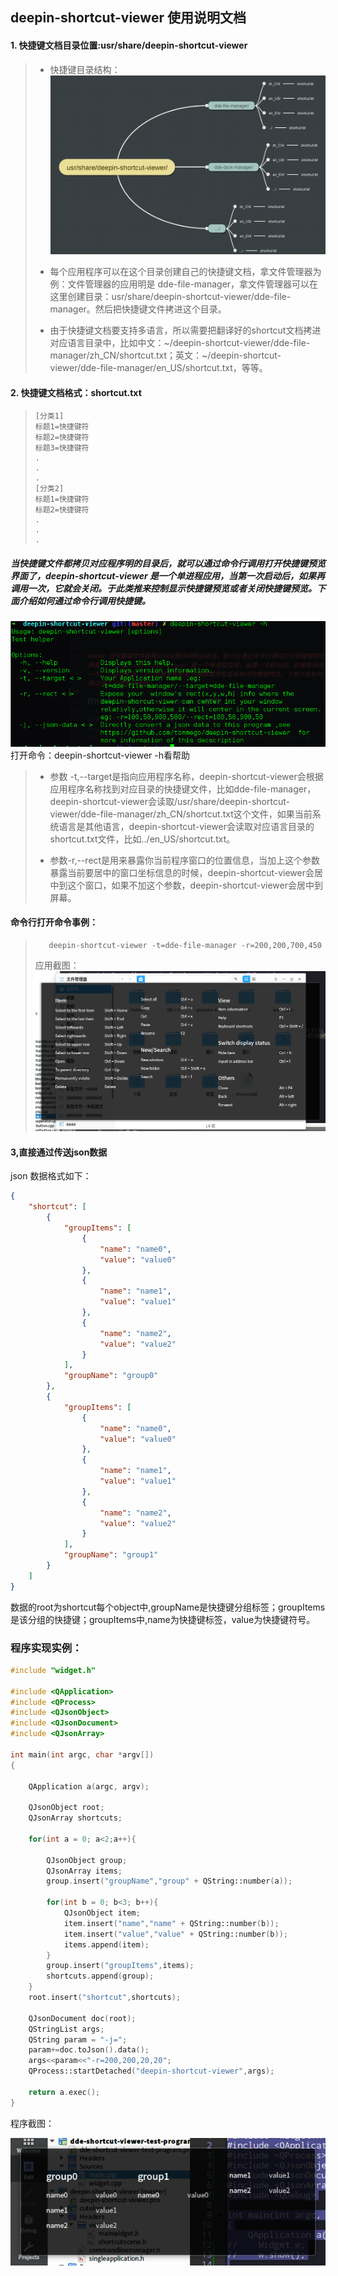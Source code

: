 ﻿
## deepin-shortcut-viewer 使用说明文档

#### 1. 快捷键文档目录位置:usr/share/deepin-shortcut-viewer
>  * 快捷键目录结构：
 >![快捷键目录结构图](./file-tree.png)              
>  * 每个应用程序可以在这个目录创建自己的快捷键文档，拿文件管理器为例：文件管理器的应用明是 dde-file-manager，拿文件管理器可以在这里创建目录：usr/share/deepin-shortcut-viewer/dde-file-manager。然后把快捷键文件拷进这个目录。
>
>  * 由于快捷键文档要支持多语言，所以需要把翻译好的shortcut文档拷进对应语言目录中，比如中文：~/deepin-shortcut-viewer/dde-file-manager/zh_CN/shortcut.txt；英文：~/deepin-shortcut-viewer/dde-file-manager/en_US/shortcut.txt，等等。


#### 2. 快捷键文档格式：shortcut.txt
>     [分类1]                                
>     标题1=快捷键符                       
>     标题2=快捷键符                
>     标题3=快捷键符                
>     .
>     .
>     .
>     [分类2]
>     标题1=快捷键符
>     标题2=快捷键符
>     .
>     .
>     .
##### 当快捷键文件都拷贝对应程序明的目录后，就可以通过命令行调用打开快捷键预览界面了，deepin-shortcut-viewer 是一个单进程应用，当第一次启动后，如果再调用一次，它就会关闭。于此类推来控制显示快捷键预览或者关闭快捷键预览。下面介绍如何通过命令行调用快捷键。
![Alt text](./cmd.png)
打开命令：deepin-shortcut-viewer -h看帮助
> * 参数 -t,--target是指向应用程序名称，deepin-shortcut-viewer会根据应用程序名称找到对应目录的快捷键文件，比如dde-file-manager，deepin-shortcut-viewer会读取/usr/share/deepin-shortcut-viewer/dde-file-manager/zh_CN/shortcut.txt这个文件，如果当前系统语言是其他语言，deepin-shortcut-viewer会读取对应语言目录的shortcut.txt文件，比如../en_US/shortcut.txt。
>
> * 参数-r,--rect是用来暴露你当前程序窗口的位置信息，当加上这个参数暴露当前要居中的窗口坐标信息的时候，deepin-shortcut-viewer会居中到这个窗口，如果不加这个参数，deepin-shortcut-viewer会居中到屏幕。

#### 命令行打开命令事例：
>        deepin-shortcut-viewer -t=dde-file-manager -r=200,200,700,450
>
>  应用截图：
>  ![应用截图](./preview.png)
#### 3,直接通过传送json数据
json 数据格式如下：
~~~json
{
    "shortcut": [
        {
            "groupItems": [
                {
                    "name": "name0",
                    "value": "value0"
                },
                {
                    "name": "name1",
                    "value": "value1"
                },
                {
                    "name": "name2",
                    "value": "value2"
                }
            ],
            "groupName": "group0"
        },
        {
            "groupItems": [
                {
                    "name": "name0",
                    "value": "value0"
                },
                {
                    "name": "name1",
                    "value": "value1"
                },
                {
                    "name": "name2",
                    "value": "value2"
                }
            ],
            "groupName": "group1"
        }
    ]
}
~~~

数据的root为shortcut每个object中,groupName是快捷键分组标签；groupItems是该分组的快捷键；groupItems中,name为快捷键标签，value为快捷键符号。

### 程序实现实例：

~~~c++
#include "widget.h"

#include <QApplication>
#include <QProcess>
#include <QJsonObject>
#include <QJsonDocument>
#include <QJsonArray>

int main(int argc, char *argv[])
{

    QApplication a(argc, argv);

    QJsonObject root;
    QJsonArray shortcuts;

    for(int a = 0; a<2;a++){

        QJsonObject group;
        QJsonArray items;
        group.insert("groupName","group" + QString::number(a));

        for(int b = 0; b<3; b++){
            QJsonObject item;
            item.insert("name","name" + QString::number(b));
            item.insert("value","value" + QString::number(b));
            items.append(item);
        }
        group.insert("groupItems",items);
        shortcuts.append(group);
    }
    root.insert("shortcut",shortcuts);

    QJsonDocument doc(root);
    QStringList args;
    QString param = "-j=";
    param+=doc.toJson().data();
    args<<param<<"-r=200,200,20,20";
    QProcess::startDetached("deepin-shortcut-viewer",args);

    return a.exec();
}

~~~

程序截图：

![应用截图](./preview1.png)
